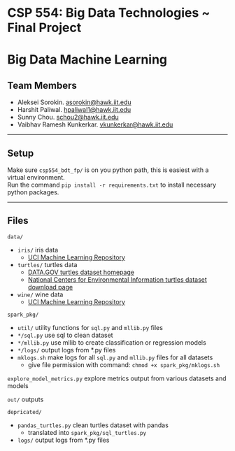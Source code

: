 # CSP 554: Big Data Technologies ~ Final Project
# Big Data Machine Learning

## Team Members
- Aleksei Sorokin. [asorokin@hawk.iit.edu](mailto:asorokin@hawk.iit.edu)
- Harshit Paliwal. [hpaliwal1@hawk.iit.edu](mailto:hpaliwal1@hawk.iit.edu)
- Sunny Chou. [schou2@hawk.iit.edu](mailto:schou2@hawk.iit.edu)
- Vaibhav Ramesh Kunkerkar. [vkunkerkar@hawk.iit.edu](mailto:vkunkerkar@hawk.iit.edu)

---

## Setup 
Make sure `csp554_bdt_fp/` is on you python path, this is easiest with a virtual environment.\
Run the command `pip install -r requirements.txt` to install necessary python packages. 

---

## Files
`data/` 
- `iris/` iris data
  - [UCI Machine Learning Repository](http://archive.ics.uci.edu/ml/datasets/iris)
- `turtles/` turtles data
  - [DATA.GOV turtles dataset homepage](https://catalog.data.gov/dataset/sea-turtle-population-study-in-the-coastal-waters-of-north-carolina-from-1988-06-07-to-2015-09-)
  - [National Centers for Environmental Information turtles dataset download page](https://www.nodc.noaa.gov/cgi-bin/OAS/prd/accession/download/162846)
- `wine/` wine data
  - [UCI Machine Learning Repository](https://archive.ics.uci.edu/ml/datasets/wine+quality)

`spark_pkg/`
- `util/` utility functions for `sql.py` and `mllib.py` files
- `*/sql.py` use sql to clean dataset
- `*/mllib.py` use mllib to create classification or regression models
- `*/logs/` output logs from *.py files
- `mklogs.sh` make logs for all `sql.py` and `mllib.py` files for all datasets
  - give file permission with command:  `chmod +x spark_pkg/mklogs.sh`

`explore_model_metrics.py` explore metrics output from various datasets and models

`out/` outputs

`depricated/`
- `pandas_turtles.py` clean turtles dataset with pandas
  - translated into `spark_pkg/sql_turtles.py`
- `logs/` output logs from *.py files